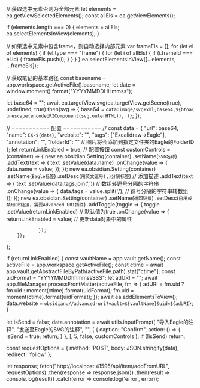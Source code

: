 // 获取选中元素否则为全部元素
let elements = ea.getViewSelectedElements();
const allEls = ea.getViewElements();

if (elements.length === 0) {
    elements = allEls;
    ea.selectElementsInView(elements);
}

// 如果选中元素中包含frame，则自动选择内部元素
var frameEls = [];
for (let el of elements) {
    if (el.type === "frame") {
        for (let i of allEls) {
            if (i.frameId === el.id) {
                frameEls.push(i);
            }
        }
    }
}
ea.selectElementsInView([...elements, ...frameEls]);

// 获取笔记的基本路径
const basename = app.workspace.getActiveFile().basename;
let date = window.moment().format("YYYYMMDDHHmmss");

let base64 = "";
await ea.targetView.svg(ea.targetView.getScene(true), undefined, true).then(svg => {
    base64 = `data:image/svg+xml;base64,${btoa(
        unescape(encodeURIComponent(svg.outerHTML)),
    )}`;
});

// =========== 配置 =========== //
const data = {
    "url": base64,
    "name": `EX-${date}`,
    "website": "",
    "tags": ["Excalidraw→Eagle"],
    "annotation": "",
    "folderId": "" // 图片将会添加到指定文件夹的Eagle的FolderID
};
let returnLinkEnabled = true;
// 配置按钮
const customControls = (container) => {
    new ea.obsidian.Setting(container)
        .setName(`SVG名称`)
        .addText(text => {
            text
                .setValue(data.name)
                .onChange(value => {
                    data.name = value;
                });
        });
    new ea.obsidian.Setting(container)
        .setName(`Eagle标签`)
        .setDesc(`用英文逗号(,)分隔标签`) // 添加描述
        .addText(text => {
            text
                .setValue(data.tags.join(',')) // 数组转逗号分隔的字符串
                .onChange(value => {
                    data.tags = value.split(','); // 逗号分隔的字符串转数组
                });
        });
    new ea.obsidian.Setting(container)
        .setName(`返回链接`)
        .setDesc(`启用或禁用Ob链接，需要Advanced URI插件`)
        .addToggle(toggle => {
            toggle
                .setValue(returnLinkEnabled) // 默认值为true
                .onChange(value => {
                    returnLinkEnabled = value; // 更新data对象中的属性

                });
        });

};

if (returnLinkEnabled) {
    const vaultName = app.vault.getName();
    const activeFile = app.workspace.getActiveFile();
    const ctime = await app.vault.getAbstractFileByPath(activeFile.path).stat["ctime"];
    const uidFormat = "YYYYMMDDhhmmssSSS";
    let adURI = "";
    await app.fileManager.processFrontMatter(activeFile, fm => {
        adURI = fm.uid ? fm.uid : moment(ctime).format(uidFormat);
        fm.uid = moment(ctime).format(uidFormat);
    });
    await ea.addElementsToView();
    data.website = `obsidian://advanced-uri?vault=${vaultName}&uid=${adURI}`;
}

let isSend = false;
data.annotation = await utils.inputPrompt(
    "导入Eagle的注释",
    "发送至Eagle的SVG的注释",
    "",
    [
        {
            caption: "Confirm",
            action: () => { isSend = true; return; }
        },
    ],
    5,
    false,
    customControls
);
if (!isSend) return;


const requestOptions = {
    method: 'POST',
    body: JSON.stringify(data),
    redirect: 'follow'
};

let response;
fetch("http://localhost:41595/api/item/addFromURL", requestOptions)
    .then(response => response.json())
    .then(result => console.log(result))
    .catch(error => console.log('error', error));

